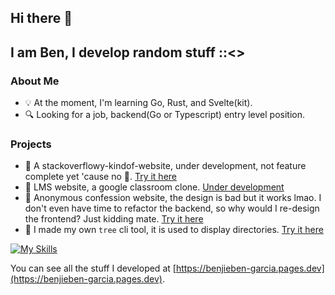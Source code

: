 ## Hi there 👋

## I am Ben, I develop random stuff ::<>

### About Me
- 💡 At the moment, I'm learning Go, Rust, and Svelte(kit).
- 🔍 Looking for a job, backend(Go or Typescript) entry level position.

### Projects
- 🔗 A stackoverflowy-kindof-website, under development, not feature complete yet 'cause no 💸. [Try it here](https://algory.pages.dev/)
- 🚧 LMS website, a google classroom clone. [Under development](https://class-management.vercel.app/)
- 🚧 Anonymous confession website, the design is bad but it works lmao. I don't even have time to refactor the backend, so why would I re-design the frontend? Just kidding mate. [Try it here](https://confessit.vercel.app/)
- 🧰 I made my own ```tree``` cli tool, it is used to display directories. [Try it here](https://github.com/mystique09/lls-clap)

[![My Skills](https://skillicons.dev/icons?i=js,ts,nodejs,html,css,go,rust,scss,tailwindcss,svelte)](https://skillicons.dev)

You can see all the stuff I developed at [https://benjieben-garcia.pages.dev](https://benjieben-garcia.pages.dev).
